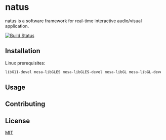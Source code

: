 # natus 

natus is a software framework for real-time interactive audio/visual application.

[![Build Status](https://travis-ci.org/aconstlink/natus.svg?branch=master)](https://travis-ci.org/aconstlink/natus)

## Installation




Linux prerequisites:  
```bash
libX11-devel mesa-libGLES mesa-libGLES-devel mesa-libGL mesa-libGL-devel mesa-libEGL mesa-libEGL-devel alsa-lib alsa-lib-devel make cmake gcc gcc-c++
```

## Usage

## Contributing

## License
[MIT](https://choosealicense.com/licenses/mit/)
